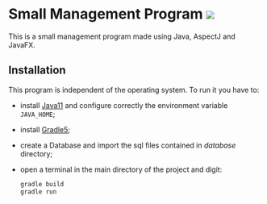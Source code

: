 # Small Management Program ![](https://travis-ci.org/micheleantonazzi/small_management_program.svg?branch=master)

This is a small management program made using Java, AspectJ and JavaFX.

## Installation

This program is independent of the operating system. To run it you have to:

* install [Java11](https://www.oracle.com/technetwork/java/javase/downloads/jdk11-downloads-5066655.html)  and configure correctly the environment variable `JAVA_HOME`;

* install [Gradle5](https://gradle.org/);

* create a Database and import the sql files contained in *database* directory;

* open a terminal in the main directory of the project and digit:

  ```bash
  gradle build
  gradle run
  ```

